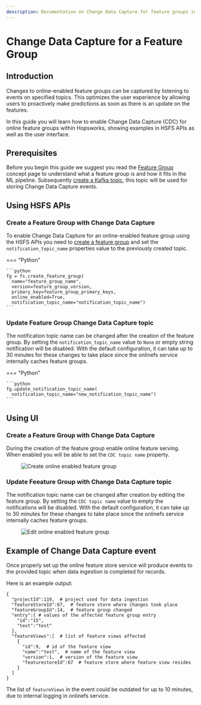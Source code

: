 ```yaml
---
description: Documentation on Change Data Capture for feature groups in Hopsworks.
---
```


# Change Data Capture for a Feature Group

## Introduction

Changes to online-enabled feature groups can be captured by listening to events on specified topics.
This optimizes the user experience by allowing users to proactively make predictions as soon as there is an update on the features.

In this guide you will learn how to enable Change Data Capture (CDC) for online feature groups within Hopsworks, showing examples in HSFS APIs as well as the user interface.

## Prerequisites

Before you begin this guide we suggest you read the [Feature Group](../../../concepts/fs/feature_group/fg_overview.md) concept page to understand what a feature group is and how it fits in the ML pipeline.
Subsequently [create a Kafka topic](../../projects/kafka/create_topic.md), this topic will be used for storing Change Data Capture events.

## Using HSFS APIs

### Create a Feature Group with Change Data Capture

To enable Change Data Capture for an online-enabled feature group using the HSFS APIs you need to [create a feature group](./create.md) and set the `notification_topic_name` properties value to the previously created topic.

=== "Python"

    ```python
    fg = fs.create_feature_group(
      name="feature_group_name",
      version=feature_group_version,
      primary_key=feature_group_primary_keys,
      online_enabled=True,
      notification_topic_name="notification_topic_name")
    ```

### Update Feature Group Change Data Capture topic

The notification topic name can be changed after the creation of the feature group.
By setting the `notification_topic_name` value to `None` or empty string notification will be disabled.
With the default configuration, it can take up to 30 minutes for these changes to take place since the onlinefs service internally caches feature groups.

=== "Python"

    ```python
    fg.update_notification_topic_name(
      notification_topic_name="new_notification_topic_name")
    ```

## Using UI

### Create a Feature Group with Change Data Capture

During the creation of the feature group enable online feature serving.
When enabled you will be able to set the `CDC topic name` property.

<p align="center">
  <figure>
    <img src="../../../../assets/images/guides/feature_group/create_online_enabled_feature_group.png" alt="Create online enabled feature group">
  </figure>
</p>

### Update Feeature Group with Change Data Capture topic

The notification topic name can be changed after creation by editing the feature group.
By setting the `CDC topic name` value to empty the notifications will be disabled.
With the default configuration, it can take up to 30 minutes for these changes to take place since the onlinefs service internally caches feature groups.

<p align="center">
  <figure>
    <img src="../../../../assets/images/guides/feature_group/edit_online_enabled_feature_group.png" alt="Edit online enabled feature group">
  </figure>
</p>

## Example of Change Data Capture event

Once properly set up the online feature store service will produce events to the provided topic when data ingestion is completed for records.

Here is an example output:

```
{
  "projectId":119,  # project used for data ingestion
  "featureStoreId":67,  # feature store where changes took place
  "featureGroupId":14,  # feature group changed
  "entry":{ # values of the affected feature group entry
    "id":"15",
    "text":"test"
  },
  "featureViews":[  # list of feature views affected
    {
      "id":9,  # id of the feature view
      "name":"test",  # name of the feature view
      "version":1,  # version of the feature view
      "featurestoreId":67  # feature store where feature view resides
    }
  ]
}
```

The list of `featureViews` in the event could be outdated for up to 10 minutes, due to internal logging in onlinefs service.